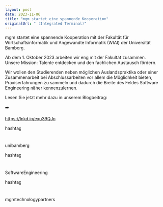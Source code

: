 ```yaml
---
layout: post
date: 2023-11-06
title: "mgm startet eine spannende Kooperation"
originalUrl: " (Integrated Terminal)"
---
```


mgm startet eine spannende Kooperation mit der Fakultät für Wirtschaftsinformatik und Angewandte Informatik (WIAI) der Universität Bamberg.

Ab dem 1. Oktober 2023 arbeiten wir eng mit der Fakultät zusammen. Unsere Mission: Talente entdecken und den fachlichen Austausch fördern.

Wir wollen den Studierenden neben möglichen Auslandspraktika oder einer Zusammenarbeit bei Abschlussarbeiten vor allem die Möglichkeit bieten, Praxiserfahrungen zu sammeln und dadurch die Breite des Feldes Software Engineering näher kennenzulernen.

Lesen Sie jetzt mehr dazu in unserem Blogbeitrag:

➡️

https://lnkd.in/exu39QJn

hashtag

#

unibamberg

hashtag

#

SoftwareEngineering

hashtag

#

mgmtechnologypartners